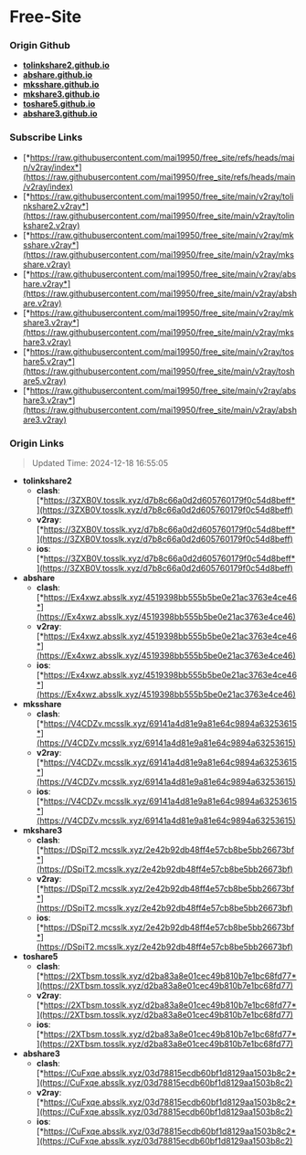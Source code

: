 # Free-Site

### Origin Github

- [**tolinkshare2.github.io**](https://github.com/tolinkshare2/tolinkshare2.github.io)
- [**abshare.github.io**](https://github.com/abshare/abshare.github.io)
- [**mksshare.github.io**](https://github.com/mksshare/mksshare.github.io)
- [**mkshare3.github.io**](https://github.com/mkshare3/mkshare3.github.io)
- [**toshare5.github.io**](https://github.com/toshare5/toshare5.github.io)
- [**abshare3.github.io**](https://github.com/abshare3/abshare3.github.io)

### Subscribe Links

- [*https://raw.githubusercontent.com/mai19950/free_site/refs/heads/main/v2ray/index*](https://raw.githubusercontent.com/mai19950/free_site/refs/heads/main/v2ray/index)
- [*https://raw.githubusercontent.com/mai19950/free_site/main/v2ray/tolinkshare2.v2ray*](https://raw.githubusercontent.com/mai19950/free_site/main/v2ray/tolinkshare2.v2ray)
- [*https://raw.githubusercontent.com/mai19950/free_site/main/v2ray/mksshare.v2ray*](https://raw.githubusercontent.com/mai19950/free_site/main/v2ray/mksshare.v2ray)
- [*https://raw.githubusercontent.com/mai19950/free_site/main/v2ray/abshare.v2ray*](https://raw.githubusercontent.com/mai19950/free_site/main/v2ray/abshare.v2ray)
- [*https://raw.githubusercontent.com/mai19950/free_site/main/v2ray/mkshare3.v2ray*](https://raw.githubusercontent.com/mai19950/free_site/main/v2ray/mkshare3.v2ray)
- [*https://raw.githubusercontent.com/mai19950/free_site/main/v2ray/toshare5.v2ray*](https://raw.githubusercontent.com/mai19950/free_site/main/v2ray/toshare5.v2ray)
- [*https://raw.githubusercontent.com/mai19950/free_site/main/v2ray/abshare3.v2ray*](https://raw.githubusercontent.com/mai19950/free_site/main/v2ray/abshare3.v2ray)

### Origin Links

> Updated Time: 2024-12-18 16:55:05

- **tolinkshare2**
  - **clash**: [*https://3ZXB0V.tosslk.xyz/d7b8c66a0d2d605760179f0c54d8beff*](https://3ZXB0V.tosslk.xyz/d7b8c66a0d2d605760179f0c54d8beff)
  - **v2ray**: [*https://3ZXB0V.tosslk.xyz/d7b8c66a0d2d605760179f0c54d8beff*](https://3ZXB0V.tosslk.xyz/d7b8c66a0d2d605760179f0c54d8beff)
  - **ios**: [*https://3ZXB0V.tosslk.xyz/d7b8c66a0d2d605760179f0c54d8beff*](https://3ZXB0V.tosslk.xyz/d7b8c66a0d2d605760179f0c54d8beff)
- **abshare**
  - **clash**: [*https://Ex4xwz.absslk.xyz/4519398bb555b5be0e21ac3763e4ce46*](https://Ex4xwz.absslk.xyz/4519398bb555b5be0e21ac3763e4ce46)
  - **v2ray**: [*https://Ex4xwz.absslk.xyz/4519398bb555b5be0e21ac3763e4ce46*](https://Ex4xwz.absslk.xyz/4519398bb555b5be0e21ac3763e4ce46)
  - **ios**: [*https://Ex4xwz.absslk.xyz/4519398bb555b5be0e21ac3763e4ce46*](https://Ex4xwz.absslk.xyz/4519398bb555b5be0e21ac3763e4ce46)
- **mksshare**
  - **clash**: [*https://V4CDZv.mcsslk.xyz/69141a4d81e9a81e64c9894a63253615*](https://V4CDZv.mcsslk.xyz/69141a4d81e9a81e64c9894a63253615)
  - **v2ray**: [*https://V4CDZv.mcsslk.xyz/69141a4d81e9a81e64c9894a63253615*](https://V4CDZv.mcsslk.xyz/69141a4d81e9a81e64c9894a63253615)
  - **ios**: [*https://V4CDZv.mcsslk.xyz/69141a4d81e9a81e64c9894a63253615*](https://V4CDZv.mcsslk.xyz/69141a4d81e9a81e64c9894a63253615)
- **mkshare3**
  - **clash**: [*https://DSpiT2.mcsslk.xyz/2e42b92db48ff4e57cb8be5bb26673bf*](https://DSpiT2.mcsslk.xyz/2e42b92db48ff4e57cb8be5bb26673bf)
  - **v2ray**: [*https://DSpiT2.mcsslk.xyz/2e42b92db48ff4e57cb8be5bb26673bf*](https://DSpiT2.mcsslk.xyz/2e42b92db48ff4e57cb8be5bb26673bf)
  - **ios**: [*https://DSpiT2.mcsslk.xyz/2e42b92db48ff4e57cb8be5bb26673bf*](https://DSpiT2.mcsslk.xyz/2e42b92db48ff4e57cb8be5bb26673bf)
- **toshare5**
  - **clash**: [*https://2XTbsm.tosslk.xyz/d2ba83a8e01cec49b810b7e1bc68fd77*](https://2XTbsm.tosslk.xyz/d2ba83a8e01cec49b810b7e1bc68fd77)
  - **v2ray**: [*https://2XTbsm.tosslk.xyz/d2ba83a8e01cec49b810b7e1bc68fd77*](https://2XTbsm.tosslk.xyz/d2ba83a8e01cec49b810b7e1bc68fd77)
  - **ios**: [*https://2XTbsm.tosslk.xyz/d2ba83a8e01cec49b810b7e1bc68fd77*](https://2XTbsm.tosslk.xyz/d2ba83a8e01cec49b810b7e1bc68fd77)
- **abshare3**
  - **clash**: [*https://CuFxqe.absslk.xyz/03d78815ecdb60bf1d8129aa1503b8c2*](https://CuFxqe.absslk.xyz/03d78815ecdb60bf1d8129aa1503b8c2)
  - **v2ray**: [*https://CuFxqe.absslk.xyz/03d78815ecdb60bf1d8129aa1503b8c2*](https://CuFxqe.absslk.xyz/03d78815ecdb60bf1d8129aa1503b8c2)
  - **ios**: [*https://CuFxqe.absslk.xyz/03d78815ecdb60bf1d8129aa1503b8c2*](https://CuFxqe.absslk.xyz/03d78815ecdb60bf1d8129aa1503b8c2)
